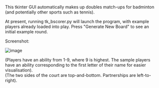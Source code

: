 This tkinter GUI automatically makes up doubles match-ups for
badminton (and potentially other sports such as tennis).

At present, running tk_bscorer.py will launch the program, with example
players already loaded into play. Press "Generate New Board" to see an initial
example round.

Screenshot: 

![image](https://user-images.githubusercontent.com/39753397/41449783-42970f50-70b7-11e8-86d2-d4fe56065666.png)

(Players have an ability from 1-9, where 9 is highest. 
The sample players have an ability corresponding to the first letter of their 
name for easier visualisation).  
(The two sides of the court are top-and-bottom. Partnerships are left-to-right).
